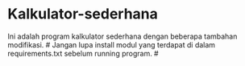 # Kalkulator-sederhana
Ini adalah program kalkulator sederhana dengan beberapa tambahan modifikasi. #
Jangan lupa install modul yang terdapat di dalam requirements.txt sebelum running program. #
